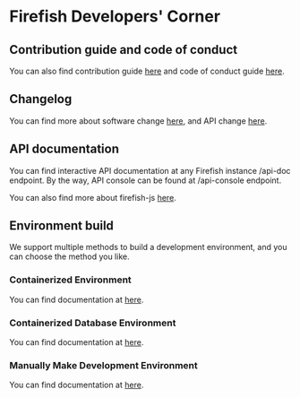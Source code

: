 # Firefish Developers' Corner

## Contribution guide and code of conduct

You can also find contribution guide [here](../CONTRIBUTING.md) and code of conduct guide [here](../CODE_OF_CONDUCT.md).

## Changelog

You can find more about software change [here](../docs/changelog.md), and API change [here](../docs/api-change.md).

## API documentation

You can find interactive API documentation at any Firefish instance /api-doc endpoint. By the way, API console can be found at /api-console endpoint.

You can also find more about firefish-js [here](../packages/firefish-js/README.md).

## Environment build

We support multiple methods to build a development environment, and you can choose the method you like.

### Containerized Environment

You can find documentation at [here](docker/README.md).

### Containerized Database Environment

You can find documentation at [here](docker-dbonly/README.md).

### Manually Make Development Environment

You can find documentation at [here](manually/README.md).

